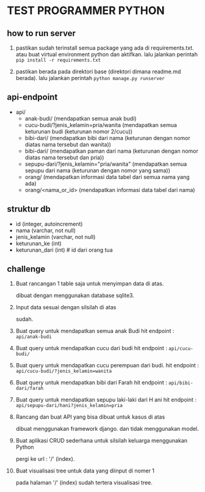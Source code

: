# TEST PROGRAMMER PYTHON

## how to run server
1. pastikan sudah terinstall semua package yang ada di requirements.txt. atau buat virtual environment python dan aktifkan. lalu jalankan perintah `pip install -r requirements.txt`

2. pastikan berada pada direktori base (direktori dimana readme.md berada). lalu jalankan perintah `python manage.py runserver`

## api-endpoint
- api/
    - anak-budi/ (mendapatkan semua anak budi)
    - cucu-budi/?jenis_kelamin=pria/wanita (mendapatkan semua keturunan budi (keturunan nomor 2/cucu))
    - bibi-dari/<nama> (mendapatkan bibi dari nama (keturunan dengan nomor diatas nama tersebut dan wanita))
    - bibi-dari/<nama> (mendapatkan paman dari nama (keturunan dengan nomor diatas nama tersebut dan pria))
    - sepupu-dari/<nama>?jenis_kelamin="pria/wanita" (mendapatkan semua sepupu dari nama (keturunan dengan nomor yang sama))
    - orang/ (mendapatkan informasi data tabel dari semua nama yang ada)
    - orang/<nama_or_id> (mendapatkan informasi data tabel dari nama)

## struktur db
- id (integer, autoincrement)
- nama (varchar, not null)
- jenis_kelamin (varchar, not null)
- keturunan_ke (int)
- keturunan_dari (int) # id dari orang tua

## challenge
1. Buat rancangan 1 table saja untuk menyimpan data di atas.

    dibuat dengan menggunakan database sqlite3.
2. Input data sesuai dengan silsilah di atas
    
    sudah.
3. Buat query untuk mendapatkan semua anak Budi
    hit endpoint : `api/anak-budi`
4. Buat query untuk mendapatkan cucu dari budi
    hit endpoint : `api/cucu-budi/`
5. Buat query untuk mendapatkan cucu perempuan dari budi.
    hit endpoint : `api/cucu-budi/?jenis_kelamin=wanita`
6. Buat query untuk mendapatkan bibi dari Farah
    hit endpoint : `api/bibi-dari/farah`
7. Buat query untuk mendapatkan sepupu laki-laki dari H
ani
    hit endpoint : `api/sepupu-dari/hani?jenis_kelamin=pria`
8. Rancang dan buat API yang bisa dibuat untuk kasus di atas

    dibuat menggunakan framework django. dan tidak menggunakan model.
9. Buat aplikasi CRUD sederhana untuk silsilah keluarga menggunakan Python

    pergi ke url : '/' (index).
10. Buat visualisasi tree untuk data yang diinput di nomer 1
    
    pada halaman '/' (index) sudah tertera visualisasi tree.